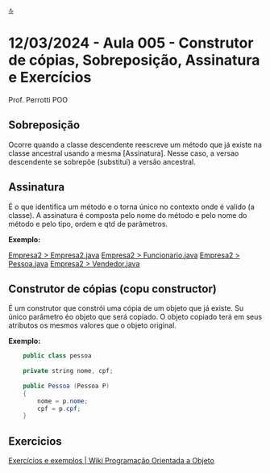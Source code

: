 [🔝](../README.md)

# 12/03/2024 - Aula 005 - Construtor de cópias, Sobreposição, Assinatura e Exercícios

Prof. Perrotti
POO

## Sobreposição

Ocorre quando a classe descendente reescreve um método que já existe na classe ancestral usando a mesma [Assinatura]. Nesse caso, a versao descendente se sobrepõe (substitui) a versão ancestral.

## Assinatura

É o que identifica um método e o torna único no contexto onde é valido (a classe). A assinatura é composta pelo nome do método e pelo nome do método e pelo tipo, ordem e qtd de parâmetros.

**Exemplo:**

[Empresa2 > Empresa2.java](Empresa2/src/empresa2/Empresa2.java)
[Empresa2 > Funcionario.java](Empresa2/src/empresa2/Funcionario.java)
[Empresa2 > Pessoa.java](Empresa2/src/empresa2/Pessoa.java)
[Empresa2 > Vendedor.java](Empresa2/src/empresa2/Vendedor.java)

## Construtor de cópias (copu constructor)

É um construtor que constrói uma cópia de um objeto que já existe. Su único parâmetro éo objeto que será copiado.
O objeto copiado terá em seus atributos os mesmos valores que o objeto original.

**Exemplo:**

```java copy
    public class pessoa
    
    private string nome, cpf;
    
    public Pessoa (Pessoa P)
    {
        nome = p.nome;
        cpf = p.cpf;
    }

```

## Exercicios

[Exercícios e exemplos | Wiki Programação Orientada a Objeto](https://pooperrotti.fandom.com/pt-br/wiki/Exerc%C3%ADcios_e_exemplos)